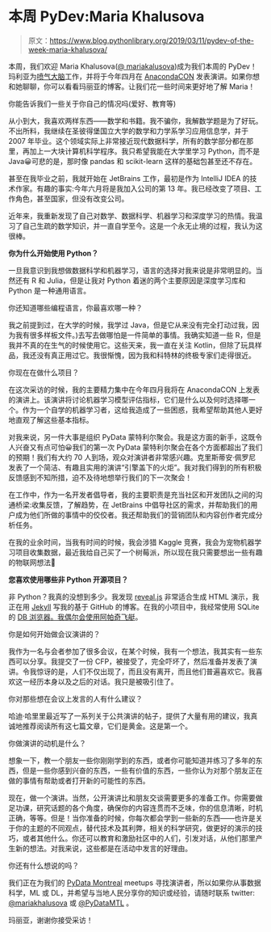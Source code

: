 # 本周 PyDev:Maria Khalusova

> 原文：<https://www.blog.pythonlibrary.org/2019/03/11/pydev-of-the-week-maria-khalusova/>

本周，我们欢迎 Maria Khalusova([@ mariakalusova](https://twitter.com/mariakhalusova))成为我们本周的 PyDev！玛利亚为[喷气大脑](https://www.jetbrains.com/)工作，并将于今年四月在 [AnacondaCON](https://anacondacon.io/) 发表演讲。如果你想和她聊聊，你可以看看玛丽亚的博客。让我们花一些时间来更好地了解 Maria！

你能告诉我们一些关于你自己的情况吗(爱好、教育等)

从小到大，我喜欢两样东西——数学和书籍。我不骗你，我解数学题是为了好玩。不出所料，我继续在圣彼得堡国立大学的数学和力学系学习应用信息学，并于 2007 年毕业。这个领域实际上非常接近现代数据科学，所有的数学部分都在那里，再加上一大块计算机科学程序。我只希望我能在大学里学习 Python，而不是 Java😀可悲的是，那时像 pandas 和 scikit-learn 这样的基础包甚至还不存在。

甚至在我毕业之前，我就开始在 JetBrains 工作，最初是作为 IntelliJ IDEA 的技术作家。有趣的事实:今年六月将是我加入公司的第 13 年。我已经改变了项目、工作角色，甚至国家，但没有改变公司。

近年来，我重新发现了自己对数学、数据科学、机器学习和深度学习的热情。我温习了自己生疏的数学知识，并一直自学至今。这是一个永无止境的过程，我认为这很棒。

**你为什么开始使用 Python？**

一旦我意识到我想做数据科学和机器学习，语言的选择对我来说是非常明显的。当然还有 R 和 Julia，但是让我对 Python 着迷的两个主要原因是深度学习库和 Python 是一种通用语言。

你还知道哪些编程语言，你最喜欢哪一种？

我之前提到过，在大学的时候，我学过 Java，但是它从来没有完全打动过我，因为我有很多样板文件。)去写去做哪怕是一件简单的事情。我确实知道一些 R，但是我并不真的在生气的时候使用它。这些天来，我一直在关注 Kotlin，但除了玩具样品，我还没有真正用过它。我很惭愧，因为我和科特林的终极专家们走得很近。

你现在在做什么项目？

在这次采访的时候，我的主要精力集中在今年四月我将在 AnacondaCON 上发表的演讲上。该演讲将讨论机器学习模型评估指标，它们是什么以及何时选择哪一个。作为一个自学的机器学习者，这给我造成了一些困惑，我希望帮助其他人更好地直观了解这些基本指标。

对我来说，另一件大事是组织 PyData 蒙特利尔聚会。我是这方面的新手，这既令人兴奋又有点可怕😀我们的第一次 PyData 蒙特利尔聚会在各个方面都超出了我们的预期！我们有大约 70 人到场，观众对演讲者非常感兴趣。克里斯蒂安·佩罗尼发表了一个简洁、有趣且实用的演讲“引擎盖下的火炬”。我对我们得到的所有积极反馈感到不知所措，迫不及待地想举行我们的下一次聚会！

在工作中，作为一名开发者倡导者，我的主要职责是充当社区和开发团队之间的沟通桥梁:收集反馈，了解趋势，在 JetBrains 中倡导社区的需求，并帮助我们的用户成为他们所做的事情中的佼佼者。我还帮助我们的营销团队和内容创作者完成分析任务。

在我的业余时间，当我有时间的时候，我会涉猎 Kaggle 竞赛，我会为宠物机器学习项目收集数据，最近我给自己买了一个树莓派，所以现在我只需要想出一些有趣的物联网想法🙂

**您喜欢使用哪些非 Python 开源项目？**

非 Python？我真的没想到多少。我发现 [reveal.js](https://github.com/hakimel/reveal.js) 非常适合生成 HTML 演示，我正在用 [Jekyll](https://github.com/jekyll/jekyll) 写我的基于 GitHub 的博客。在我的小项目中，我经常使用 SQLite 的 [DB 浏览器。我偶尔会使用](https://github.com/sqlitebrowser/sqlitebrowser)[阿帕奇飞艇](https://github.com/apache/zeppelin)。

你是如何开始做会议演讲的？

我作为一名与会者参加了很多会议，在某个时候，我有一个想法，我其实有一些东西可以分享。我提交了一份 CFP，被接受了，完全吓坏了，然后准备并发表了演讲。令我惊讶的是，人们不仅出现了，而且没有离开，而且他们普遍喜欢它。我喜欢这一经历本身以及之后的对话。我只是被吸引住了。

你对那些想在会议上发言的人有什么建议？

哈迪·哈里里最近写了一系列关于公共演讲的帖子，提供了大量有用的建议，我真诚地推荐阅读所有这七篇文章，它们是黄金。这是第一个。

你做演讲的动机是什么？

想象一下，教一个朋友一些你刚刚学到的东西，或者你可能知道并练习了多年的东西，但是一些你感到兴奋的东西，一些有价值的东西，一些你认为对那个朋友正在做的事情有帮助或者打开新的可能性的东西。

现在，做一个演讲。当然，公开演讲比和朋友交谈需要更多的准备工作。你需要做足功课，研究话题的各个角度，确保你的内容连贯而不乏味，你的信息清晰，时机正确，等等。但是！当你准备的时候，你每次都会学到一些新的东西——也许是关于你的主题的不同观点，替代技术及其利弊，相关的科学研究，做更好的演示的技巧，或者其他什么。你还可以教育和激励社区中的人们，引发对话，从他们那里产生新的想法。对我来说，这些都是在活动中发言的好理由。

你还有什么想说的吗？

我们正在为我们的 [PyData Montreal](https://twitter.com/PyDataMTL) meetups 寻找演讲者，所以如果你从事数据科学，ML 或 DL，并希望与当地人民分享你的知识或经验，请随时联系 twitter: [@mariakhalusova](https://twitter.com/mariakhalusova) 或 [@PyDataMTL](https://twitter.com/@PyDataMTL) 。

玛丽亚，谢谢你接受采访！